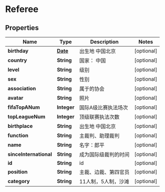 
# Referee

## Properties
Name | Type | Description | Notes
------------ | ------------- | ------------- | -------------
**birthday** | [**Date**](Date.md) | 出生地  中国北京 |  [optional]
**country** | **String** | 国家： 中国 |  [optional]
**level** | **String** | 级别 |  [optional]
**sex** | **String** | 性别 |  [optional]
**association** | **String** | 属于的协会 |  [optional]
**avatar** | **String** | 照片 |  [optional]
**fifaTopANum** | **Integer** | 国际A级比赛执法场次 |  [optional]
**topLeagueNum** | **Integer** | 顶级联赛执法次数 |  [optional]
**birthplace** | **String** | 出生地  中国北京 |  [optional]
**function** | **String** | 主裁判、助理裁判 |  [optional]
**name** | **String** | 名字：郎平 |  [optional]
**sinceInternational** | **String** | 成为国际级裁判的时间 |  [optional]
**id** | **String** | id |  [optional]
**position** | **String** | 主裁、边裁、第四官员 |  [optional]
**category** | **String** | 11人制，5人制，沙滩 |  [optional]




